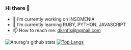 ### Hi there 👋

<!--
**woobottle/woobottle** is a ✨ _special_ ✨ repository because its `README.md` (this file) appears on your GitHub profile.

Here are some ideas to get you started:

- 🔭 I’m currently working on ...
- 🌱 I’m currently learning ...
- 👯 I’m looking to collaborate on ...
- 🤔 I’m looking for help with ...
- 💬 Ask me about ...
- 📫 How to reach me: ...
- 😄 Pronouns: ...
- ⚡ Fun fact: ...
-->


- 🔭 I’m currently working on INSOMENIA
- 🌱 I’m currently learning RUBY, PYTHON, JAVASCRIPT
- 📫 How to reach me: dkrnfls@ngmail.com

![Anurag's github stats](https://github-readme-stats.vercel.app/api?username=woobottle&count_private=true&theme=dracula&show_icons=true)
[![Top Langs](https://github-readme-stats.vercel.app/api/top-langs/?username=woobottle&layout=compact&theme=dracula)](https://github.com/anuraghazra/github-readme-stats)
